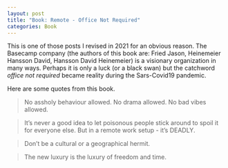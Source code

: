 ```yaml
---
layout: post
title: "Book: Remote - Office Not Required"
categories: Book
---
```


This is one of those posts I revised in 2021 for an obvious reason. The Basecamp company (the authors of this book are:	Fried Jason, Heinemeier Hansson David, Hansson David Heinemeier) is a visionary organization in many ways. Perhaps it is only a luck (or a black swan) but the catchword *office not required* became reality during the Sars-Covid19 pandemic. 

Here are some quotes from this book.

> No assholy behaviour allowed. No drama allowed. No bad vibes allowed.

> It’s never a good idea to let poisonous people stick around to spoil it for everyone else. But in a remote work setup - it’s DEADLY.

> Don’t be a cultural or a geographical hermit.

> The new luxury is the luxury of freedom and time.






